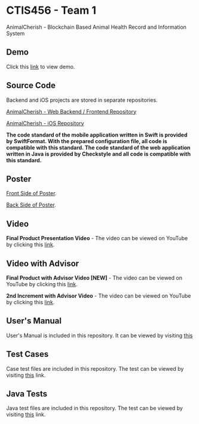# CTIS456 - Team 1

AnimalCherish - Blockchain Based Animal Health Record and Information System

## Demo

Click this [link](http://138.68.67.165/) to view demo.

## Source Code

Backend and iOS projects are stored in separate repositories.

[AnimalCherish - Web Backend / Frontend Repository](https://github.com/cagatayozata/AnimalCherish)

[AnimalCherish - iOS Repository](https://github.com/cagatayozata/AnimalCherish_iOS)

**The code standard of the mobile application written in Swift is provided by SwiftFormat. With the prepared configuration file, all code is compatible with this standard. The code standard of the web application written in Java is provided by Checkstyle and all code is compatible with this standard.**

## Poster

[Front Side of Poster](https://raw.githubusercontent.com/cagatayozata/CTIS456_Team1/master/Poster/Poster_On.jpg).

[Back Side of Poster](#).	

## Video

**Final Product Presentation Video** - The video can be viewed on YouTube by clicking this [link](#).

## Video with Advisor

**Final Product with Advisor Video [NEW]** - The video can be viewed on YouTube by clicking this [link](https://www.youtube.com/watch?v=8Qay1PM9990).

**2nd Increment with Advisor Video** - The video can be viewed on YouTube by clicking this [link](https://www.youtube.com/watch?v=8Qay1PM9990).

## User's Manual

User's Manual is included in this repository. It can be viewed by visiting [this](#)

## Test Cases

Case test files are included in this repository. The test can be viewed by visiting [this](https://github.com/cagatayozata/CTIS456_Team1/blob/master/Case%20Tests/CaseTests.pdf) link.

## Java Tests

Java test files are included in this repository. The test can be viewed by visiting [this](https://cagatayozata.com/ctis/javatest) link. 






